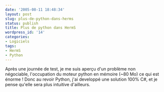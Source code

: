 ```yaml
---
date: '2005-08-11 18:48:34'
layout: post
slug: plus-de-python-dans-herms
status: publish
title: Plus de python dans HermS
wordpress_id: '14'
categories:
- Logiciels
tags:
- HermS
- Python
---
```


Après une journée de test, je me suis aperçu d'un problème non négociable, l'occupation du moteur python en mémoire (~80 Mo) ce qui est énorme ! Donc au revoir Python, j'ai developpé une solution 100% C#, et je pense qu'elle sera plus intuitive d'ailleurs.
